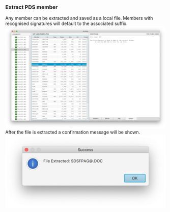 ### Extract PDS member

Any member can be extracted and saved as a local file. Members with recognised signatures will default to the associated
suffix.
![extract](xmit-pdf-1.png?raw=true "extract")  
After the file is extracted a confirmation message will be shown.  
<img src="xmit-pdf-2.png" alt="alert" width="600"/>  